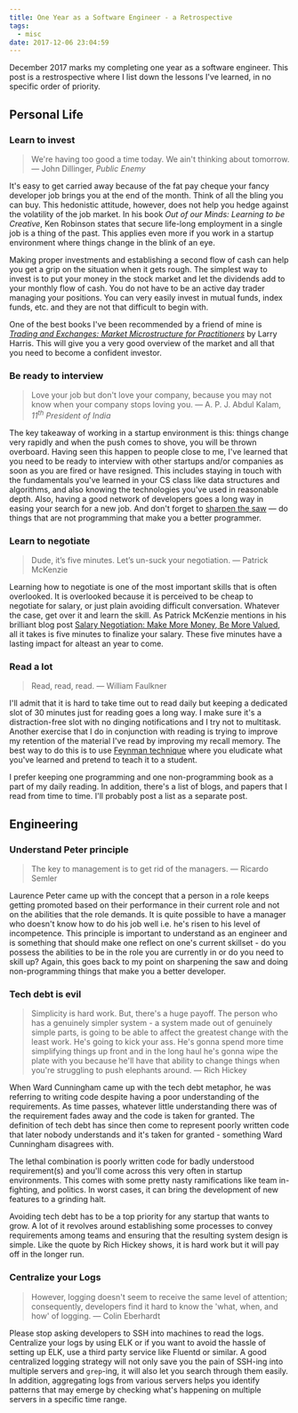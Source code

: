 ```yaml
---
title: One Year as a Software Engineer - a Retrospective
tags:
  - misc
date: 2017-12-06 23:04:59
---
```


December 2017 marks my completing one year as a software engineer. This post is a restrospective where I list down the lessons I've learned, in no specific order of priority. 

## Personal Life

### Learn to invest

> We're having too good a time today. We ain't thinking about tomorrow.
> — John Dillinger, _Public Enemy_  

It's easy to get carried away because of the fat pay cheque your fancy developer job brings you at the end of the month. Think of all the bling you can buy. This hedonistic attitude, however, does not help you hedge against the volatility of the job market. In his book _Out of our Minds: Learning to be Creative_, Ken Robinson states that secure life-long employment in a single job is a thing of the past. This applies even more if you work in a startup environment where things change in the blink of an eye.  

Making proper investments and establishing a second flow of cash can help you get a grip on the situation when it gets rough. The simplest way to invest is to put your money in the stock market and let the dividends add to your monthly flow of cash. You do not have to be an active day trader managing your positions. You can very easily invest in mutual funds, index funds, etc. and they are not that difficult to begin with.   

One of the best books I've been recommended by a friend of mine is [_Trading and Exchanges: Market Microstructure for Practitioners_](https://www.amazon.in/Trading-Exchanges-Microstructure-Practitioners-Association-ebook/dp/B003ZSHIPE?tag=googinhydr18418-21) by Larry Harris. This will give you a very good overview of the market and all that you need to become a confident investor.  

### Be ready to interview  

> Love your job but don't love your company, because you may not know when your company stops loving you.
> — A. P. J. Abdul Kalam, _11<sup>th</sup> President of India_

The key takeaway of working in a startup environment is this: things change very rapidly and when the push comes to shove, you will be thrown overboard. Having seen this happen to people close to me, I've learned that you need to be ready to interview with other startups and/or companies as soon as you are fired or have resigned. This includes staying in touch with the fundamentals you've learned in your CS class like data structures and algorithms, and also knowing the technologies you've used in reasonable depth. Also, having a good network of developers goes a long way in easing your search for a new job. And don't forget to [sharpen the saw](https://blog.codinghorror.com/sharpening-the-saw/) — do things that are not programming that make you a better programmer.  

### Learn to negotiate

> Dude, it’s five minutes.  Let’s un-suck your negotiation.
> — Patrick McKenzie  

Learning how to negotiate is one of the most important skills that is often overlooked. It is overlooked because it is perceived to be cheap to negotiate for salary, or just plain avoiding difficult conversation. Whatever the case, get over it and learn the skill. As Patrick McKenzie mentions in his brilliant blog post [Salary Negotiation: Make More Money, Be More Valued](http://www.kalzumeus.com/2012/01/23/salary-negotiation/), all it takes is five minutes to finalize your salary. These five minutes have a lasting impact for alteast an year to come. 

### Read a lot  

> Read, read, read.
> — William Faulkner

I'll admit that it is hard to take time out to read daily but keeping a dedicated slot of 30 minutes just for reading goes a long way. I make sure it's a distraction-free slot with no dinging notifications and I try not to multitask. Another exercise that I do in conjunction with reading is trying to improve my retention of the material I've read by improving my recall memory. The best way to do this is to use [Feynman technique](https://medium.com/taking-note/learning-from-the-feynman-technique-5373014ad230) where you eludicate what you've learned and pretend to teach it to a student.  

I prefer keeping one programming and one non-programming book as a part of my daily reading. In addition, there's a list of blogs, and papers that I read from time to time. I'll probably post a list as a separate post.  

## Engineering

### Understand Peter principle

> The key to management is to get rid of the managers. 
> — Ricardo Semler  

Laurence Peter came up with the concept that a person in a role keeps getting promoted based on their performance in their current role and not on the abilities that the role demands. It is quite possible to have a manager who doesn't know how to do his job well i.e. he's risen to his level of incompetence. This principle is important to understand as an engineer and is something that should make one reflect on one's current skillset - do you possess the abilities to be in the role you are currently in or do you need to skill up? Again, this goes back to my point on sharpening the saw and doing non-programming things that make you a better developer.  

### Tech debt is evil  

> Simplicity is hard work. But, there's a huge payoff. The person who has a genuinely simpler system - a system made out of genuinely simple parts, is going to be able to affect the greatest change with the least work. He's going to kick your ass. He's gonna spend more time simplifying things up front and in the long haul he's gonna wipe the plate with you because he'll have that ability to change things when you're struggling to push elephants around.
> — Rich Hickey

When Ward Cunningham came up with the tech debt metaphor, he was referring to writing code despite having a poor understanding of the requirements. As time passes, whatever little understanding there was of the requirement fades away and the code is taken for granted. The definition of tech debt has since then come to represent poorly written code that later nobody understands and it's taken for granted - something Ward Cunningham disagrees with.  

The lethal combination is poorly written code for badly understood requirement(s) and you'll come across this very often in startup environments. This comes with some pretty nasty ramifications like team in-fighting, and politics. In worst cases, it can bring the development of new features to a grinding halt.   

Avoiding tech debt has to be a top priority for any startup that wants to grow. A lot of it revolves around establishing some processes to convey requirements among teams and ensuring that the resulting system design is simple. Like the quote by Rich Hickey shows, it is hard work but it will pay off in the longer run. 

### Centralize your Logs  

> However, logging doesn't seem to receive the same level of attention; consequently, developers find it hard to know the 'what, when, and how' of logging.
> — Colin Eberhardt

Please stop asking developers to SSH into machines to read the logs. Centralize your logs by using ELK or if you want to avoid the hassle of setting up ELK, use a third party service like Fluentd or similar. A good centralized logging strategy will not only save you the pain of SSH-ing into multiple servers and `grep`-ing, it will also let you search through them easily. In addition, aggregating logs from various servers helps you identify patterns that may emerge by checking what's happening on multiple servers in a specific time range.  